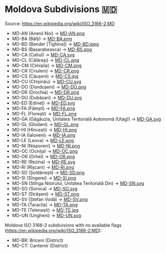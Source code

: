 # Moldova Subdivisions 🇲🇩

Source: https://en.wikipedia.org/wiki/ISO_3166-2:MD

* MD-AN (Anenii Noi) -> [MD-AN.png](https://github.com/amckenna41/iso3166-flag-icons/blob/main/iso3166-2-icons/MD/MD-AN.png)
* MD-BA (Bălți) -> [MD-BA.png](https://github.com/amckenna41/iso3166-flag-icons/blob/main/iso3166-2-icons/MD/MD-BA.png)
* MD-BD (Bender [Tighina]) -> [MD-BD.jpeg](https://github.com/amckenna41/iso3166-flag-icons/blob/main/iso3166-2-icons/MD/MD-BD.jpeg)
* MD-BS (Basarabeasca) -> [MD-BS.png](https://github.com/amckenna41/iso3166-flag-icons/blob/main/iso3166-2-icons/MD/MD-BS.png)
* MD-CA (Cahul) -> [MD-CA.svg](https://github.com/amckenna41/iso3166-flag-icons/blob/main/iso3166-2-icons/MD/MD-CA.svg)
* MD-CL (Călărași) -> [MD-CL.png](https://github.com/amckenna41/iso3166-flag-icons/blob/main/iso3166-2-icons/MD/MD-CL.png)
* MD-CM (Cimișlia) -> [MD-CM.png](https://github.com/amckenna41/iso3166-flag-icons/blob/main/iso3166-2-icons/MD/MD-CM.png)
* MD-CR (Criuleni) -> [MD-CR.png](https://github.com/amckenna41/iso3166-flag-icons/blob/main/iso3166-2-icons/MD/MD-CR.png)
* MD-CS (Căușeni) -> [MD-CS.jpg](https://github.com/amckenna41/iso3166-flag-icons/blob/main/iso3166-2-icons/MD/MD-CS.jpg)
* MD-CU (Chișinău) -> [MD-CU.svg](https://github.com/amckenna41/iso3166-flag-icons/blob/main/iso3166-2-icons/MD/MD-CU.svg)
* MD-DO (Dondușeni) -> [MD-DO.png](https://github.com/amckenna41/iso3166-flag-icons/blob/main/iso3166-2-icons/MD/MD-DO.png)
* MD-DR (Drochia) -> [MD-DR.png](https://github.com/amckenna41/iso3166-flag-icons/blob/main/iso3166-2-icons/MD/MD-DR.png)
* MD-DU (Dubăsari) -> [MD-DU.svg](https://github.com/amckenna41/iso3166-flag-icons/blob/main/iso3166-2-icons/MD/MD-DU.svg)
* MD-ED (Edineț) -> [MD-ED.svg](https://github.com/amckenna41/iso3166-flag-icons/blob/main/iso3166-2-icons/MD/MD-ED.svg)
* MD-FA (Fălești) -> [MD-FA.png](https://github.com/amckenna41/iso3166-flag-icons/blob/main/iso3166-2-icons/MD/MD-FA.png)
* MD-FL (Florești) -> [MD-FL.png](https://github.com/amckenna41/iso3166-flag-icons/blob/main/iso3166-2-icons/MD/MD-FL.png)
* MD-GA (Găgăuzia, Unitatea Teritorială Autonomă (Utag)) -> [MD-GA.svg](https://github.com/amckenna41/iso3166-flag-icons/blob/main/iso3166-2-icons/MD/MD-GA.svg)
* MD-GL (Glodeni) -> [MD-GL.png](https://github.com/amckenna41/iso3166-flag-icons/blob/main/iso3166-2-icons/MD/MD-GL.png)
* MD-HI (Hîncești) -> [MD-HI.png](https://github.com/amckenna41/iso3166-flag-icons/blob/main/iso3166-2-icons/MD/MD-HI.png)
* MD-IA (Ialoveni) -> [MD-IA.png](https://github.com/amckenna41/iso3166-flag-icons/blob/main/iso3166-2-icons/MD/MD-IA.png)
* MD-LE (Leova) -> [MD-LE.png](https://github.com/amckenna41/iso3166-flag-icons/blob/main/iso3166-2-icons/MD/MD-LE.png)
* MD-NI (Nisporeni) -> [MD-NI.png](https://github.com/amckenna41/iso3166-flag-icons/blob/main/iso3166-2-icons/MD/MD-NI.png)
* MD-OC (Ocnița) -> [MD-OC.png](https://github.com/amckenna41/iso3166-flag-icons/blob/main/iso3166-2-icons/MD/MD-OC.png)
* MD-OR (Orhei) -> [MD-OR.png](https://github.com/amckenna41/iso3166-flag-icons/blob/main/iso3166-2-icons/MD/MD-OR.png)
* MD-RE (Rezina) -> [MD-RE.svg](https://github.com/amckenna41/iso3166-flag-icons/blob/main/iso3166-2-icons/MD/MD-RE.svg)
* MD-RI (Rîșcani) -> [MD-RI.png](https://github.com/amckenna41/iso3166-flag-icons/blob/main/iso3166-2-icons/MD/MD-RI.png)
* MD-SD (Șoldănești) -> [MD-SD.png](https://github.com/amckenna41/iso3166-flag-icons/blob/main/iso3166-2-icons/MD/MD-SD.png)
* MD-SI (Sîngerei) -> [MD-SI.png](https://github.com/amckenna41/iso3166-flag-icons/blob/main/iso3166-2-icons/MD/MD-SI.png)
* MD-SN (Stînga Nistrului, Unitatea Teritorială Din) -> [MD-SN.svg](https://github.com/amckenna41/iso3166-flag-icons/blob/main/iso3166-2-icons/MD/MD-SN.svg)
* MD-SO (Soroca) -> [MD-SO.svg](https://github.com/amckenna41/iso3166-flag-icons/blob/main/iso3166-2-icons/MD/MD-SO.svg)
* MD-ST (Strășeni) -> [MD-ST.png](https://github.com/amckenna41/iso3166-flag-icons/blob/main/iso3166-2-icons/MD/MD-ST.png)
* MD-SV (Ștefan Vodă) -> [MD-SV.png](https://github.com/amckenna41/iso3166-flag-icons/blob/main/iso3166-2-icons/MD/MD-SV.png)
* MD-TA (Taraclia) -> [MD-TA.png](https://github.com/amckenna41/iso3166-flag-icons/blob/main/iso3166-2-icons/MD/MD-TA.png)
* MD-TE (Telenești) -> [MD-TE.jpg](https://github.com/amckenna41/iso3166-flag-icons/blob/main/iso3166-2-icons/MD/MD-TE.jpg)
* MD-UN (Ungheni) -> [MD-UN.svg](https://github.com/amckenna41/iso3166-flag-icons/blob/main/iso3166-2-icons/MD/MD-UN.svg)

Moldova ISO 3166-2 subdivisions with no available flags (https://en.wikipedia.org/wiki/ISO_3166-2:MD):

* MD-BR: Briceni (District)
* MD-CT: Cantemir (District)